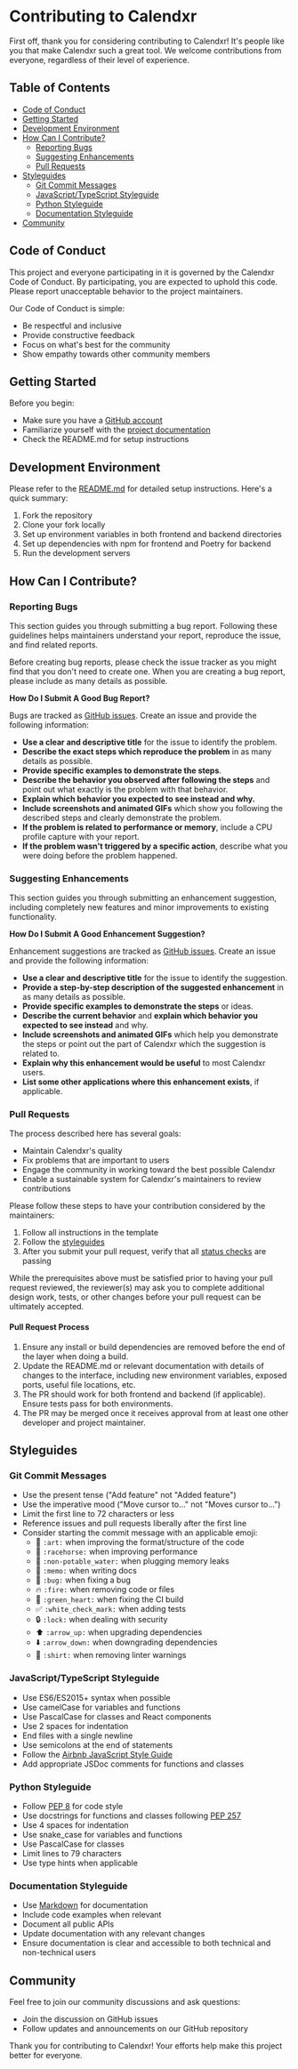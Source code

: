 # Contributing to Calendxr

First off, thank you for considering contributing to Calendxr! It's people like you that make Calendxr such a great tool. We welcome contributions from everyone, regardless of their level of experience.

## Table of Contents

- [Code of Conduct](#code-of-conduct)
- [Getting Started](#getting-started)
- [Development Environment](#development-environment)
- [How Can I Contribute?](#how-can-i-contribute)
  - [Reporting Bugs](#reporting-bugs)
  - [Suggesting Enhancements](#suggesting-enhancements)
  - [Pull Requests](#pull-requests)
- [Styleguides](#styleguides)
  - [Git Commit Messages](#git-commit-messages)
  - [JavaScript/TypeScript Styleguide](#javascripttypescript-styleguide)
  - [Python Styleguide](#python-styleguide)
  - [Documentation Styleguide](#documentation-styleguide)
- [Community](#community)

## Code of Conduct

This project and everyone participating in it is governed by the Calendxr Code of Conduct. By participating, you are expected to uphold this code. Please report unacceptable behavior to the project maintainers.

Our Code of Conduct is simple:
- Be respectful and inclusive
- Provide constructive feedback
- Focus on what's best for the community
- Show empathy towards other community members

## Getting Started

Before you begin:
- Make sure you have a [GitHub account](https://github.com/signup/free)
- Familiarize yourself with the [project documentation](https://github.com/nobu-h-o/Calendxr)
- Check the README.md for setup instructions

## Development Environment

Please refer to the [README.md](README.md) for detailed setup instructions. Here's a quick summary:

1. Fork the repository
2. Clone your fork locally
3. Set up environment variables in both frontend and backend directories
4. Set up dependencies with npm for frontend and Poetry for backend
5. Run the development servers

## How Can I Contribute?

### Reporting Bugs

This section guides you through submitting a bug report. Following these guidelines helps maintainers understand your report, reproduce the issue, and find related reports.

Before creating bug reports, please check the issue tracker as you might find that you don't need to create one. When you are creating a bug report, please include as many details as possible.

**How Do I Submit A Good Bug Report?**

Bugs are tracked as [GitHub issues](https://github.com/nobu-h-o/Calendxr/issues). Create an issue and provide the following information:

- **Use a clear and descriptive title** for the issue to identify the problem.
- **Describe the exact steps which reproduce the problem** in as many details as possible.
- **Provide specific examples to demonstrate the steps**.
- **Describe the behavior you observed after following the steps** and point out what exactly is the problem with that behavior.
- **Explain which behavior you expected to see instead and why.**
- **Include screenshots and animated GIFs** which show you following the described steps and clearly demonstrate the problem.
- **If the problem is related to performance or memory**, include a CPU profile capture with your report.
- **If the problem wasn't triggered by a specific action**, describe what you were doing before the problem happened.

### Suggesting Enhancements

This section guides you through submitting an enhancement suggestion, including completely new features and minor improvements to existing functionality.

**How Do I Submit A Good Enhancement Suggestion?**

Enhancement suggestions are tracked as [GitHub issues](https://github.com/nobu-h-o/Calendxr/issues). Create an issue and provide the following information:

- **Use a clear and descriptive title** for the issue to identify the suggestion.
- **Provide a step-by-step description of the suggested enhancement** in as many details as possible.
- **Provide specific examples to demonstrate the steps** or ideas.
- **Describe the current behavior** and **explain which behavior you expected to see instead** and why.
- **Include screenshots and animated GIFs** which help you demonstrate the steps or point out the part of Calendxr which the suggestion is related to.
- **Explain why this enhancement would be useful** to most Calendxr users.
- **List some other applications where this enhancement exists**, if applicable.

### Pull Requests

The process described here has several goals:
- Maintain Calendxr's quality
- Fix problems that are important to users
- Engage the community in working toward the best possible Calendxr
- Enable a sustainable system for Calendxr's maintainers to review contributions

Please follow these steps to have your contribution considered by the maintainers:

1. Follow all instructions in the template
2. Follow the [styleguides](#styleguides)
3. After you submit your pull request, verify that all [status checks](https://help.github.com/articles/about-status-checks/) are passing

While the prerequisites above must be satisfied prior to having your pull request reviewed, the reviewer(s) may ask you to complete additional design work, tests, or other changes before your pull request can be ultimately accepted.

#### Pull Request Process

1. Ensure any install or build dependencies are removed before the end of the layer when doing a build.
2. Update the README.md or relevant documentation with details of changes to the interface, including new environment variables, exposed ports, useful file locations, etc.
3. The PR should work for both frontend and backend (if applicable). Ensure tests pass for both environments.
4. The PR may be merged once it receives approval from at least one other developer and project maintainer.

## Styleguides

### Git Commit Messages

* Use the present tense ("Add feature" not "Added feature")
* Use the imperative mood ("Move cursor to..." not "Moves cursor to...")
* Limit the first line to 72 characters or less
* Reference issues and pull requests liberally after the first line
* Consider starting the commit message with an applicable emoji:
    * 🎨 `:art:` when improving the format/structure of the code
    * 🐎 `:racehorse:` when improving performance
    * 🚱 `:non-potable_water:` when plugging memory leaks
    * 📝 `:memo:` when writing docs
    * 🐛 `:bug:` when fixing a bug
    * 🔥 `:fire:` when removing code or files
    * 💚 `:green_heart:` when fixing the CI build
    * ✅ `:white_check_mark:` when adding tests
    * 🔒 `:lock:` when dealing with security
    * ⬆️ `:arrow_up:` when upgrading dependencies
    * ⬇️ `:arrow_down:` when downgrading dependencies
    * 👕 `:shirt:` when removing linter warnings

### JavaScript/TypeScript Styleguide

* Use ES6/ES2015+ syntax when possible
* Use camelCase for variables and functions
* Use PascalCase for classes and React components
* Use 2 spaces for indentation
* End files with a single newline
* Use semicolons at the end of statements
* Follow the [Airbnb JavaScript Style Guide](https://github.com/airbnb/javascript)
* Add appropriate JSDoc comments for functions and classes

### Python Styleguide

* Follow [PEP 8](https://www.python.org/dev/peps/pep-0008/) for code style
* Use docstrings for functions and classes following [PEP 257](https://www.python.org/dev/peps/pep-0257/)
* Use 4 spaces for indentation
* Use snake_case for variables and functions
* Use PascalCase for classes
* Limit lines to 79 characters
* Use type hints when applicable

### Documentation Styleguide

* Use [Markdown](https://daringfireball.net/projects/markdown/) for documentation
* Include code examples when relevant
* Document all public APIs
* Update documentation with any relevant changes
* Ensure documentation is clear and accessible to both technical and non-technical users

## Community

Feel free to join our community discussions and ask questions:

* Join the discussion on GitHub issues
* Follow updates and announcements on our GitHub repository

Thank you for contributing to Calendxr! Your efforts help make this project better for everyone.
